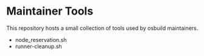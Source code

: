 Maintainer Tools
================

This repository hosts a small collection of tools used by osbuild maintainers.

 - node_reservation.sh
 - runner-cleanup.sh
